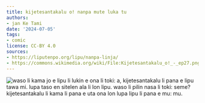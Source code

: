 ```yaml
---
title: kijetesantakalu o! nanpa mute luka tu
authors:
- jan Ke Tami
date: '2024-07-05'
tags:
- comic
license: CC-BY 4.0
sources:
- https://liputenpo.org/lipu/nanpa-linja/
- https://commons.wikimedia.org/wiki/File:Kijetesantakalu_o!_-_ep27.png
---
```


![waso li kama jo e lipu li lukin e ona li toki: a, kijetesantakalu li pana e lipu tawa mi. lupa taso en sitelen ala li lon lipu. waso li pilin nasa li toki: seme? kijetesantakalu li kama li pana e uta ona lon lupa lipu li pana e mu: mu.](https://upload.wikimedia.org/wikipedia/commons/3/30/Kijetesantakalu_o%21_-_ep27.png)